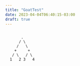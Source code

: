 ```yaml
---
title: "GoatTest"
date: 2023-04-04T06:40:15-03:00
draft: true 
---
```


``` goat

       .
      / \
     /   \
    +     +
   / \   / \
  1   2 3   4

```

